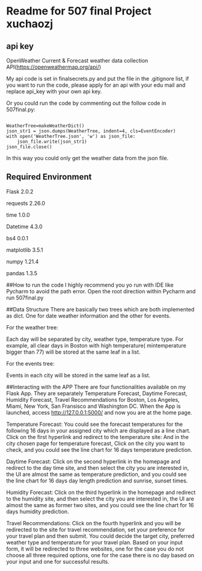 # Readme for 507 final Project xuchaozj
## api key
OpenWeather Current & Forecast weather data collection API(https://openweathermap.org/api/)

My api code is set in finalsecrets.py and put the file in the .gitignore list, if you want to run the code,
please apply for an api with your edu mail and replace api_key with your own api key.

Or you could run the code by commenting out the follow code in 507final.py:
```

WeatherTree=makeWeatherDict()
json_str1 = json.dumps(WeatherTree, indent=4, cls=EventEncoder)
with open('WeatherTree.json', 'w') as json_file:
    json_file.write(json_str1)
json_file.close()
```
In this way you could only get the weather data from the json file.

## Required Environment
Flask           2.0.2

requests        2.26.0

time            1.0.0

Datetime        4.3.0

bs4             0.0.1

matplotlib      3.5.1

numpy           1.21.4

pandas          1.3.5


##How to run the code
I highly recommend you yo run with IDE like Pycharm to avoid the path error.
Open the root direction within Pycharm and run 507final.py

##Data Structure
There are basically two trees which are both implemented as dict.
One for date weather information and the other for events. 

For the weather tree:

Each day will be separated by city, weather type, temperature type.
For example, all clear days in Boston with high temperature( mintemperature
bigger than 77) will be stored at the same leaf in a list.

For the events tree:

Events in each city will be stored in the same leaf as a list.

##Interacting with the APP
There are four functionalities available on my Flask App. They are separately Temperature Forecast, Daytime Forecast, Humidity Forecast, Travel Recommendations for Boston, Los Angeles, Miami, New York, San Fransisco and Washington DC. When the App is launched, access http://127.0.0.1:5000/ and now you are at the home page. 

Temperature Forecast: 
You could see the forecast temperatures for the following 16 days in your assigned city which are displayed as a line chart. Click on the first hyperlink and redirect to the temperature site:
And in the city chosen page for temperature forecast, Click on the city you want to check, and you could see the line chart for 16 days temperature prediction.

Daytime Forecast:
Click on the second hyperlink in the homepage and redirect to the day time site, and then select the city you are interested in, the UI are almost the same as temperature prediction, and you could see the line chart for 16 days day length prediction and sunrise, sunset times.

Humidity Forecast:
Click on the third hyperlink in the homepage and redirect to the humidity site, and then select the city you are interested in, the UI are almost the same as former two sites, and you could see the line chart for 16 days humidity prediction.

Travel Recommendations:
Click on the fourth hyperlink and you will be redirected to the site for travel recommendation, set your preference for your travel plan and then submit. You could decide the target city, preferred weather type and temperature for your travel plan.
Based on your input form, it will be redirected to three websites, one for the case you do not choose all three required options, one for the case there is no day based on your input and one for successful results.